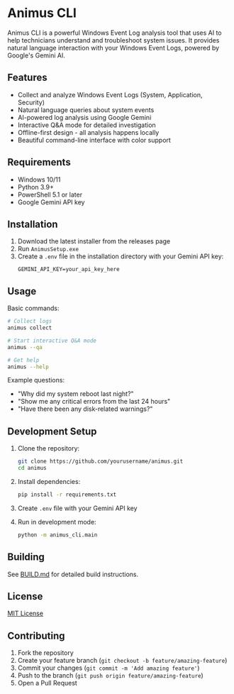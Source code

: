 # Animus CLI

Animus CLI is a powerful Windows Event Log analysis tool that uses AI to help technicians understand and troubleshoot system issues. It provides natural language interaction with your Windows Event Logs, powered by Google's Gemini AI.

## Features

- Collect and analyze Windows Event Logs (System, Application, Security)
- Natural language queries about system events
- AI-powered log analysis using Google Gemini
- Interactive Q&A mode for detailed investigation
- Offline-first design - all analysis happens locally
- Beautiful command-line interface with color support

## Requirements

- Windows 10/11
- Python 3.9+
- PowerShell 5.1 or later
- Google Gemini API key

## Installation

1. Download the latest installer from the releases page
2. Run `AnimusSetup.exe`
3. Create a `.env` file in the installation directory with your Gemini API key:
   ```
   GEMINI_API_KEY=your_api_key_here
   ```

## Usage

Basic commands:
```bash
# Collect logs
animus collect

# Start interactive Q&A mode
animus --qa

# Get help
animus --help
```

Example questions:
- "Why did my system reboot last night?"
- "Show me any critical errors from the last 24 hours"
- "Have there been any disk-related warnings?"

## Development Setup

1. Clone the repository:
   ```bash
   git clone https://github.com/yourusername/animus.git
   cd animus
   ```

2. Install dependencies:
   ```bash
   pip install -r requirements.txt
   ```

3. Create `.env` file with your Gemini API key

4. Run in development mode:
   ```bash
   python -m animus_cli.main
   ```

## Building

See [BUILD.md](BUILD.md) for detailed build instructions.

## License

[MIT License](LICENSE)

## Contributing

1. Fork the repository
2. Create your feature branch (`git checkout -b feature/amazing-feature`)
3. Commit your changes (`git commit -m 'Add amazing feature'`)
4. Push to the branch (`git push origin feature/amazing-feature`)
5. Open a Pull Request
